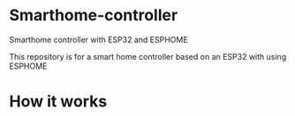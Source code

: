 # Smarthome-controller
Smarthome controller with ESP32 and ESPHOME

This repository is for a smart home controller based on an ESP32 with using ESPHOME


# How it works
